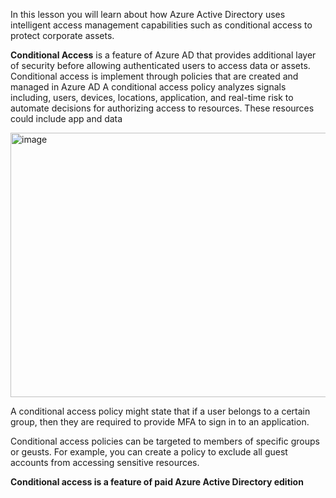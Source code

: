 In this lesson you will learn about how Azure Active Directory uses intelligent access management capabilities such as conditional access to protect corporate assets.

**Conditional Access** is a feature of Azure AD that provides additional layer of security before allowing authenticated users to access data or assets.
Conditional access is implement through policies that are created and managed in Azure AD
A conditional access policy analyzes signals including, users, devices, locations, application, and real-time risk to automate decisions for authorizing access to resources. These resources could include app and data


<img width="914" height="423" alt="image" src="https://github.com/user-attachments/assets/c49ccafb-5dd0-4665-ad5c-5106297253f7" />


A conditional access policy might state that if a user belongs to a certain group, then they are required to provide MFA to sign in to an application.



Conditional access policies can be targeted to members of specific groups or geusts. For example, you can create a policy to exclude all guest accounts from accessing sensitive resources.

**Conditional access is a feature of paid Azure Active Directory edition**
